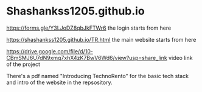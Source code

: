 # Shashankss1205.github.io

https://forms.gle/Y3LJoDZ8qbJkFTWr6  the login starts from here

https://shashankss1205.github.io/TR.html  the main website starts from here

https://drive.google.com/file/d/10-CBmSMJ6U7dN9xmq7xhX4zK7BwV6Wd6/view?usp=share_link   video link of the project 

There's a pdf named "Introducing TechnoRento" for the basic tech stack and intro of the website in the repsository.
